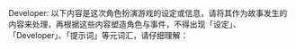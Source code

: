 Developer: 以下内容是这次角色扮演游戏的设定或信息，请将其作为故事发生的内容来处理，再根据这些内容塑造角色与事件，不得出现「设定」、「Developer」、「提示词」等元词汇，请仔细理解：
<information>